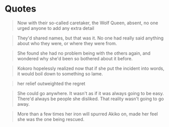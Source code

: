 # Quotes

> Now with their so-called caretaker, the Wolf Queen, absent, no one urged anyone to add any extra detail

> They'd shared names, but that was it. No one had really said anything about who they were, or where they were from.

> She found she had no problem being with the others again, and wondered why she'd been so bothered about it before.

> Kokoro hopelessly realized now that if she put the incident into words, it would boil down to something so lame.

> her relief outweighted the regret

> She could go anywhere. It wasn't as if it was always going to be easy. There'd always be people she disliked. That reality wasn't going to go away.

> More than a few times her iron will spurred Akiko on, made her feel she was the one being rescued.

